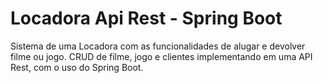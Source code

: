 # Locadora Api Rest - Spring Boot
Sistema de uma Locadora com as funcionalidades de alugar e devolver filme ou jogo. CRUD de filme, jogo e clientes implementando em uma API Rest, com o uso do Spring Boot.
